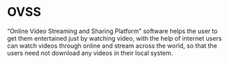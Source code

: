 # OVSS
“Online Video Streaming and Sharing Platform” software helps the user to get them  entertained just by watching video, with the help of internet users can watch videos through  online and stream across the world, so that the users need not download any videos in their  local system.

